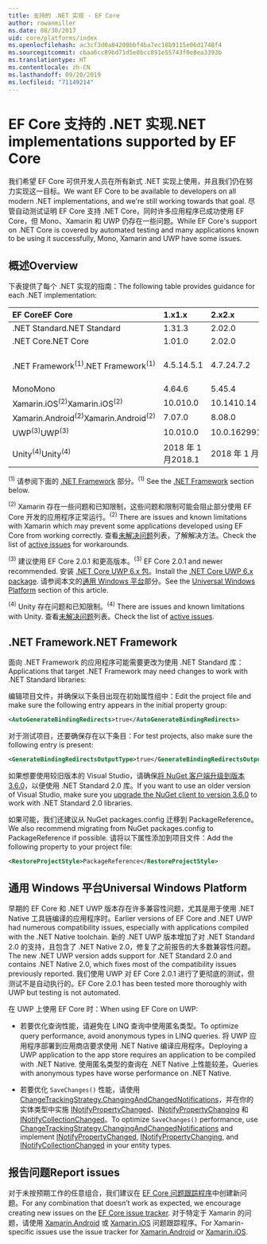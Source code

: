 ```yaml
---
title: 支持的 .NET 实现 - EF Core
author: rowanmiller
ms.date: 08/30/2017
uid: core/platforms/index
ms.openlocfilehash: ac3cf3d0a84200bbf4ba7ec18b9115e06d1748f4
ms.sourcegitcommit: cbaa6cc89bd71d5e0bcc891e55743f0e8ea3393b
ms.translationtype: HT
ms.contentlocale: zh-CN
ms.lasthandoff: 09/20/2019
ms.locfileid: "71149214"
---
```

# <a name="net-implementations-supported-by-ef-core"></a><span data-ttu-id="24dd3-102">EF Core 支持的 .NET 实现</span><span class="sxs-lookup"><span data-stu-id="24dd3-102">.NET implementations supported by EF Core</span></span>

<span data-ttu-id="24dd3-103">我们希望 EF Core 可供开发人员在所有新式 .NET 实现上使用，并且我们仍在努力实现这一目标。</span><span class="sxs-lookup"><span data-stu-id="24dd3-103">We want EF Core to be available to developers on all modern .NET implementations, and we're still working towards that goal.</span></span> <span data-ttu-id="24dd3-104">尽管自动测试证明 EF Core 支持 .NET Core，同时许多应用程序已成功使用 EF Core，但 Mono、Xamarin 和 UWP 仍存在一些问题。</span><span class="sxs-lookup"><span data-stu-id="24dd3-104">While EF Core's support on .NET Core is covered by automated testing and many applications known to be using it successfully, Mono, Xamarin and UWP have some issues.</span></span>

## <a name="overview"></a><span data-ttu-id="24dd3-105">概述</span><span class="sxs-lookup"><span data-stu-id="24dd3-105">Overview</span></span>

<span data-ttu-id="24dd3-106">下表提供了每个 .NET 实现的指南：</span><span class="sxs-lookup"><span data-stu-id="24dd3-106">The following table provides guidance for each .NET implementation:</span></span>

| <span data-ttu-id="24dd3-107">EF Core</span><span class="sxs-lookup"><span data-stu-id="24dd3-107">EF Core</span></span>                       | <span data-ttu-id="24dd3-108">1.x</span><span class="sxs-lookup"><span data-stu-id="24dd3-108">1.x</span></span>    | <span data-ttu-id="24dd3-109">2.x</span><span class="sxs-lookup"><span data-stu-id="24dd3-109">2.x</span></span>        | <span data-ttu-id="24dd3-110">3.x</span><span class="sxs-lookup"><span data-stu-id="24dd3-110">3.x</span></span>             |
|:------------------------------|:-------|:-----------|:----------------|
| <span data-ttu-id="24dd3-111">.NET Standard</span><span class="sxs-lookup"><span data-stu-id="24dd3-111">.NET Standard</span></span>                 | <span data-ttu-id="24dd3-112">1.3</span><span class="sxs-lookup"><span data-stu-id="24dd3-112">1.3</span></span>    | <span data-ttu-id="24dd3-113">2.0</span><span class="sxs-lookup"><span data-stu-id="24dd3-113">2.0</span></span>        | <span data-ttu-id="24dd3-114">2.1</span><span class="sxs-lookup"><span data-stu-id="24dd3-114">2.1</span></span>             |
| <span data-ttu-id="24dd3-115">.NET Core</span><span class="sxs-lookup"><span data-stu-id="24dd3-115">.NET Core</span></span>                     | <span data-ttu-id="24dd3-116">1.0</span><span class="sxs-lookup"><span data-stu-id="24dd3-116">1.0</span></span>    | <span data-ttu-id="24dd3-117">2.0</span><span class="sxs-lookup"><span data-stu-id="24dd3-117">2.0</span></span>        | <span data-ttu-id="24dd3-118">3.0</span><span class="sxs-lookup"><span data-stu-id="24dd3-118">3.0</span></span>             |
| <span data-ttu-id="24dd3-119">.NET Framework<sup>(1)</sup></span><span class="sxs-lookup"><span data-stu-id="24dd3-119">.NET Framework<sup>(1)</sup></span></span>  | <span data-ttu-id="24dd3-120">4.5.1</span><span class="sxs-lookup"><span data-stu-id="24dd3-120">4.5.1</span></span>  | <span data-ttu-id="24dd3-121">4.7.2</span><span class="sxs-lookup"><span data-stu-id="24dd3-121">4.7.2</span></span>      | <span data-ttu-id="24dd3-122">（不支持）</span><span class="sxs-lookup"><span data-stu-id="24dd3-122">(not supported)</span></span> |
| <span data-ttu-id="24dd3-123">Mono</span><span class="sxs-lookup"><span data-stu-id="24dd3-123">Mono</span></span>                          | <span data-ttu-id="24dd3-124">4.6</span><span class="sxs-lookup"><span data-stu-id="24dd3-124">4.6</span></span>    | <span data-ttu-id="24dd3-125">5.4</span><span class="sxs-lookup"><span data-stu-id="24dd3-125">5.4</span></span>        | <span data-ttu-id="24dd3-126">6.4</span><span class="sxs-lookup"><span data-stu-id="24dd3-126">6.4</span></span>             |
| <span data-ttu-id="24dd3-127">Xamarin.iOS<sup>(2)</sup></span><span class="sxs-lookup"><span data-stu-id="24dd3-127">Xamarin.iOS<sup>(2)</sup></span></span>     | <span data-ttu-id="24dd3-128">10.0</span><span class="sxs-lookup"><span data-stu-id="24dd3-128">10.0</span></span>   | <span data-ttu-id="24dd3-129">10.14</span><span class="sxs-lookup"><span data-stu-id="24dd3-129">10.14</span></span>      | <span data-ttu-id="24dd3-130">12.16</span><span class="sxs-lookup"><span data-stu-id="24dd3-130">12.16</span></span>           |
| <span data-ttu-id="24dd3-131">Xamarin.Android<sup>(2)</sup></span><span class="sxs-lookup"><span data-stu-id="24dd3-131">Xamarin.Android<sup>(2)</sup></span></span> | <span data-ttu-id="24dd3-132">7.0</span><span class="sxs-lookup"><span data-stu-id="24dd3-132">7.0</span></span>    | <span data-ttu-id="24dd3-133">8.0</span><span class="sxs-lookup"><span data-stu-id="24dd3-133">8.0</span></span>        | <span data-ttu-id="24dd3-134">10.0</span><span class="sxs-lookup"><span data-stu-id="24dd3-134">10.0</span></span>            |
| <span data-ttu-id="24dd3-135">UWP<sup>(3)</sup></span><span class="sxs-lookup"><span data-stu-id="24dd3-135">UWP<sup>(3)</sup></span></span>             | <span data-ttu-id="24dd3-136">10.0</span><span class="sxs-lookup"><span data-stu-id="24dd3-136">10.0</span></span>   | <span data-ttu-id="24dd3-137">10.0.16299</span><span class="sxs-lookup"><span data-stu-id="24dd3-137">10.0.16299</span></span> | <span data-ttu-id="24dd3-138">待定</span><span class="sxs-lookup"><span data-stu-id="24dd3-138">TBD</span></span>             |
| <span data-ttu-id="24dd3-139">Unity<sup>(4)</sup></span><span class="sxs-lookup"><span data-stu-id="24dd3-139">Unity<sup>(4)</sup></span></span>           | <span data-ttu-id="24dd3-140">2018 年 1 月</span><span class="sxs-lookup"><span data-stu-id="24dd3-140">2018.1</span></span> | <span data-ttu-id="24dd3-141">2018 年 1 月</span><span class="sxs-lookup"><span data-stu-id="24dd3-141">2018.1</span></span>     | <span data-ttu-id="24dd3-142">待定</span><span class="sxs-lookup"><span data-stu-id="24dd3-142">TBD</span></span>             |

<span data-ttu-id="24dd3-143"><sup>(1)</sup> 请参阅下面的 [.NET Framework](#net-framework) 部分。</span><span class="sxs-lookup"><span data-stu-id="24dd3-143"><sup>(1)</sup> See the [.NET Framework](#net-framework) section below.</span></span>

<span data-ttu-id="24dd3-144"><sup>(2)</sup> Xamarin 存在一些问题和已知限制，这些问题和限制可能会阻止部分使用 EF Core 开发的应用程序正常运行。</span><span class="sxs-lookup"><span data-stu-id="24dd3-144"><sup>(2)</sup> There are issues and known limitations with Xamarin which may prevent some applications developed using EF Core from working correctly.</span></span> <span data-ttu-id="24dd3-145">查看[未解决问题](https://github.com/aspnet/entityframeworkCore/issues?q=is%3Aopen+is%3Aissue+label%3Aarea-xamarin)列表，了解解决方法。</span><span class="sxs-lookup"><span data-stu-id="24dd3-145">Check the list of [active issues](https://github.com/aspnet/entityframeworkCore/issues?q=is%3Aopen+is%3Aissue+label%3Aarea-xamarin) for workarounds.</span></span>

<span data-ttu-id="24dd3-146"><sup>(3)</sup> 建议使用 EF Core 2.0.1 和更高版本。</span><span class="sxs-lookup"><span data-stu-id="24dd3-146"><sup>(3)</sup> EF Core 2.0.1 and newer recommended.</span></span> <span data-ttu-id="24dd3-147">安装 [.NET Core UWP 6.x 包](https://www.nuget.org/packages/Microsoft.NETCore.UniversalWindowsPlatform/)。</span><span class="sxs-lookup"><span data-stu-id="24dd3-147">Install the [.NET Core UWP 6.x package](https://www.nuget.org/packages/Microsoft.NETCore.UniversalWindowsPlatform/).</span></span> <span data-ttu-id="24dd3-148">请参阅本文的[通用 Windows 平台](#universal-windows-platform)部分。</span><span class="sxs-lookup"><span data-stu-id="24dd3-148">See the [Universal Windows Platform](#universal-windows-platform) section of this article.</span></span>

<span data-ttu-id="24dd3-149"><sup>(4)</sup> Unity 存在问题和已知限制。</span><span class="sxs-lookup"><span data-stu-id="24dd3-149"><sup>(4)</sup> There are issues and known limitations with Unity.</span></span> <span data-ttu-id="24dd3-150">查看[未解决问题](https://github.com/aspnet/entityframeworkCore/issues?q=is%3Aopen+is%3Aissue+label%3Aarea-unity)列表。</span><span class="sxs-lookup"><span data-stu-id="24dd3-150">Check the list of [active issues](https://github.com/aspnet/entityframeworkCore/issues?q=is%3Aopen+is%3Aissue+label%3Aarea-unity).</span></span>

## <a name="net-framework"></a><span data-ttu-id="24dd3-151">.NET Framework</span><span class="sxs-lookup"><span data-stu-id="24dd3-151">.NET Framework</span></span>

<span data-ttu-id="24dd3-152">面向 .NET Framework 的应用程序可能需要更改为使用 .NET Standard 库：</span><span class="sxs-lookup"><span data-stu-id="24dd3-152">Applications that target .NET Framework may need changes to work with .NET Standard libraries:</span></span>

<span data-ttu-id="24dd3-153">编辑项目文件，并确保以下条目出现在初始属性组中：</span><span class="sxs-lookup"><span data-stu-id="24dd3-153">Edit the project file and make sure the following entry appears in the initial property group:</span></span>

``` xml
<AutoGenerateBindingRedirects>true</AutoGenerateBindingRedirects>
```

<span data-ttu-id="24dd3-154">对于测试项目，还要确保存在以下条目：</span><span class="sxs-lookup"><span data-stu-id="24dd3-154">For test projects, also make sure the following entry is present:</span></span>

``` xml
<GenerateBindingRedirectsOutputType>true</GenerateBindingRedirectsOutputType>
```

<span data-ttu-id="24dd3-155">如果想要使用较旧版本的 Visual Studio，请确保[将 NuGet 客户端升级到版本 3.6.0](https://www.nuget.org/downloads)，以便使用 .NET Standard 2.0 库。</span><span class="sxs-lookup"><span data-stu-id="24dd3-155">If you want to use an older version of Visual Studio, make sure you [upgrade the NuGet client to version 3.6.0](https://www.nuget.org/downloads) to work with .NET Standard 2.0 libraries.</span></span>

<span data-ttu-id="24dd3-156">如果可能，我们还建议从 NuGet packages.config 迁移到 PackageReference。</span><span class="sxs-lookup"><span data-stu-id="24dd3-156">We also recommend migrating from NuGet packages.config to PackageReference if possible.</span></span> <span data-ttu-id="24dd3-157">请将以下属性添加到项目文件：</span><span class="sxs-lookup"><span data-stu-id="24dd3-157">Add the following property to your project file:</span></span>

``` xml
<RestoreProjectStyle>PackageReference</RestoreProjectStyle>
```

## <a name="universal-windows-platform"></a><span data-ttu-id="24dd3-158">通用 Windows 平台</span><span class="sxs-lookup"><span data-stu-id="24dd3-158">Universal Windows Platform</span></span>

<span data-ttu-id="24dd3-159">早期的 EF Core 和 .NET UWP 版本存在许多兼容性问题，尤其是用于使用 .NET Native 工具链编译的应用程序时。</span><span class="sxs-lookup"><span data-stu-id="24dd3-159">Earlier versions of EF Core and .NET UWP had numerous compatibility issues, especially with applications compiled with the .NET Native toolchain.</span></span> <span data-ttu-id="24dd3-160">新的 .NET UWP 版本增加了对 .NET Standard 2.0 的支持，且包含了 .NET Native 2.0，修复了之前报告的大多数兼容性问题。</span><span class="sxs-lookup"><span data-stu-id="24dd3-160">The new .NET UWP version adds support for .NET Standard 2.0 and contains .NET Native 2.0, which fixes most of the compatibility issues previously reported.</span></span> <span data-ttu-id="24dd3-161">我们使用 UWP 对 EF Core 2.0.1 进行了更彻底的测试，但测试不是自动执行的。</span><span class="sxs-lookup"><span data-stu-id="24dd3-161">EF Core 2.0.1 has been tested more thoroughly with UWP but testing is not automated.</span></span>

<span data-ttu-id="24dd3-162">在 UWP 上使用 EF Core 时：</span><span class="sxs-lookup"><span data-stu-id="24dd3-162">When using EF Core on UWP:</span></span>

* <span data-ttu-id="24dd3-163">若要优化查询性能，请避免在 LINQ 查询中使用匿名类型。</span><span class="sxs-lookup"><span data-stu-id="24dd3-163">To optimize query performance, avoid anonymous types in LINQ queries.</span></span> <span data-ttu-id="24dd3-164">将 UWP 应用程序部署到应用商店要求使用 .NET Native 编译应用程序。</span><span class="sxs-lookup"><span data-stu-id="24dd3-164">Deploying a UWP application to the app store requires an application to be compiled with .NET Native.</span></span> <span data-ttu-id="24dd3-165">使用匿名类型的查询在 .NET Native 上性能较差。</span><span class="sxs-lookup"><span data-stu-id="24dd3-165">Queries with anonymous types have worse performance on .NET Native.</span></span>

* <span data-ttu-id="24dd3-166">若要优化 `SaveChanges()` 性能，请使用 [ChangeTrackingStrategy.ChangingAndChangedNotifications](/dotnet/api/microsoft.entityframeworkcore.changetrackingstrategy)，并在你的实体类型中实施 [INotifyPropertyChanged](https://msdn.microsoft.com/library/system.componentmodel.inotifypropertychanged.aspx)、[INotifyPropertyChanging](https://msdn.microsoft.com/library/system.componentmodel.inotifypropertychanging.aspx) 和 [INotifyCollectionChanged](https://msdn.microsoft.com/library/system.collections.specialized.inotifycollectionchanged.aspx)。</span><span class="sxs-lookup"><span data-stu-id="24dd3-166">To optimize `SaveChanges()` performance, use [ChangeTrackingStrategy.ChangingAndChangedNotifications](/dotnet/api/microsoft.entityframeworkcore.changetrackingstrategy) and implement [INotifyPropertyChanged](https://msdn.microsoft.com/library/system.componentmodel.inotifypropertychanged.aspx), [INotifyPropertyChanging](https://msdn.microsoft.com/library/system.componentmodel.inotifypropertychanging.aspx), and [INotifyCollectionChanged](https://msdn.microsoft.com/library/system.collections.specialized.inotifycollectionchanged.aspx) in your entity types.</span></span>

## <a name="report-issues"></a><span data-ttu-id="24dd3-167">报告问题</span><span class="sxs-lookup"><span data-stu-id="24dd3-167">Report issues</span></span>

<span data-ttu-id="24dd3-168">对于未按预期工作的任意组合，我们建议在 [EF Core 问题跟踪程序](https://github.com/aspnet/entityframeworkcore/issues/new)中创建新问题。</span><span class="sxs-lookup"><span data-stu-id="24dd3-168">For any combination that doesn’t work as expected, we encourage creating new issues on the [EF Core issue tracker](https://github.com/aspnet/entityframeworkcore/issues/new).</span></span> <span data-ttu-id="24dd3-169">对于特定于 Xamarin 的问题，请使用 [Xamarin.Android](https://github.com/xamarin/xamarin-android/issues/new) 或 [Xamarin.iOS](https://github.com/xamarin/xamarin-macios/issues/new) 问题跟踪程序。</span><span class="sxs-lookup"><span data-stu-id="24dd3-169">For Xamarin-specific issues use the issue tracker for [Xamarin.Android](https://github.com/xamarin/xamarin-android/issues/new) or [Xamarin.iOS](https://github.com/xamarin/xamarin-macios/issues/new).</span></span>
